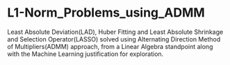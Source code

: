# L1-Norm_Problems_using_ADMM
Least Absolute Deviation(LAD), Huber Fitting and Least Absolute Shrinkage and Selection Operator(LASSO) solved using Alternating Direction Method of Multipliers(ADMM) approach, from a Linear Algebra standpoint along with the Machine Learning justification for exploration.
